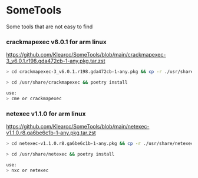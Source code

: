 # SomeTools
Some tools that are not easy to find

### crackmapexec v6.0.1 for arm linux
https://github.com/Klearcc/SomeTools/blob/main/crackmapexec-3_v6.0.1.r198.gda472cb-1-any.pkg.tar.zst
```bash
> cd crackmapexec-3_v6.0.1.r198.gda472cb-1-any.pkg && cp -r ./usr/share/crackmapexec /usr/share && cp ./usr/bin/* /usr/bin

> cd /usr/share/crackmapexec && poetry install

use:
> cme or crackmapexec
```
### netexec v1.1.0 for arm linux
https://github.com/Klearcc/SomeTools/blob/main/netexec-v1.1.0.r8.ga6be6c1b-1-any.pkg.tar.zst
```bash
> cd netexec-v1.1.0.r8.ga6be6c1b-1-any.pkg && cp -r ./usr/share/netexec /usr/share/ && cp ./usr/bin/* /usr/bin

> cd /usr/share/netexec && poetry install

use:
> nxc or netexec
```
